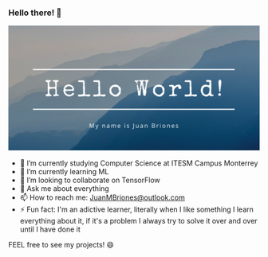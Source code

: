 ### Hello there!  👋
![Banner](https://github.com/JuanMBriones/JuanMBriones/blob/master/src/images/BannerGit.png)

- 🔭 I’m currently studying Computer Science at ITESM Campus Monterrey
- 🌱 I’m currently learning ML
- 👯 I’m looking to collaborate on TensorFlow
- 💬 Ask me about everything
- 📫 How to reach me: JuanMBriones@outlook.com
- ⚡ Fun fact: I'm an adictive learner, literally when I like something I learn everything about it, if it's a problem I always try to solve it over and over until I have done it

FEEL free to see my projects! 😄
<!--
**JuanMBriones/JuanMBriones** is a ✨ _special_ ✨ repository because its `README.md` (this file) appears on your GitHub profile.

Here are some ideas to get you started:

- 🔭 I’m currently working on ...
- 🌱 I’m currently learning ...
- 👯 I’m looking to collaborate on ...
- 🤔 I’m looking for help with ...
- 💬 Ask me about ...
- 📫 How to reach me: ...
- 😄 Pronouns: ...
- ⚡ Fun fact: ...
-->
